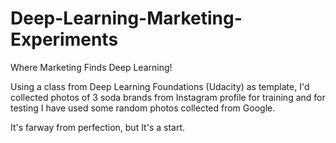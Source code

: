 # Deep-Learning-Marketing-Experiments
Where Marketing Finds Deep Learning!

Using a class from Deep Learning Foundations (Udacity) as template, 
I'd collected photos of 3 soda brands from Instagram profile for training and for testing I have used some random photos collected from Google.

It's farway from perfection, but It's a start.

